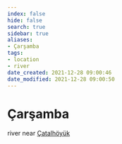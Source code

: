 ```yaml
---
index: false
hide: false
search: true
sidebar: true
aliases:
- Çarşamba
tags:
- location
- river
date_created: 2021-12-28 09:00:46
date_modified: 2021-12-28 09:00:50
---
```


# Çarşamba

river near [Çatalhöyük](catalhoyuk.md)
